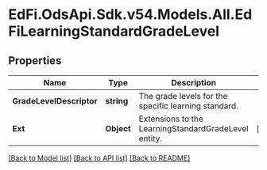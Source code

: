# EdFi.OdsApi.Sdk.v54.Models.All.EdFiLearningStandardGradeLevel

## Properties

Name | Type | Description | Notes
------------ | ------------- | ------------- | -------------
**GradeLevelDescriptor** | **string** | The grade levels for the specific learning standard. | 
**Ext** | **Object** | Extensions to the LearningStandardGradeLevel entity. | [optional] 

[[Back to Model list]](../../README.md#documentation-for-models) [[Back to API list]](../../README.md#documentation-for-api-endpoints) [[Back to README]](../../README.md)

